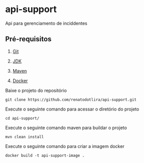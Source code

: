 # api-support

Api para gerenciamento de inciddentes

## Pré-requisitos

1. [Git](https://git-scm.com/)

2. [JDK](http://www.oracle.com/technetwork/java/javase/downloads/index.html)

3. [Maven](https://maven.apache.org/)

4. [Docker](https://docs.docker.com/engine/installation/)


Baixe o projeto do repositório
```
git clone https://github.com/renatodotlira/api-support.git
```

Execute o seguinte comando para acessar o diretório do projeto

```
cd api-support/
```

Execute o seguinte comando maven para buildar o projeto

```
mvn clean install
```

Execute o seguinte comando para criar a imagem docker

```
docker build -t api-support-image .
```
